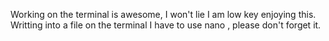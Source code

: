 Working on the terminal is awesome, I won't lie I am low key enjoying this.
Writting into a file on the terminal I have to use nano , please don't forget it.

